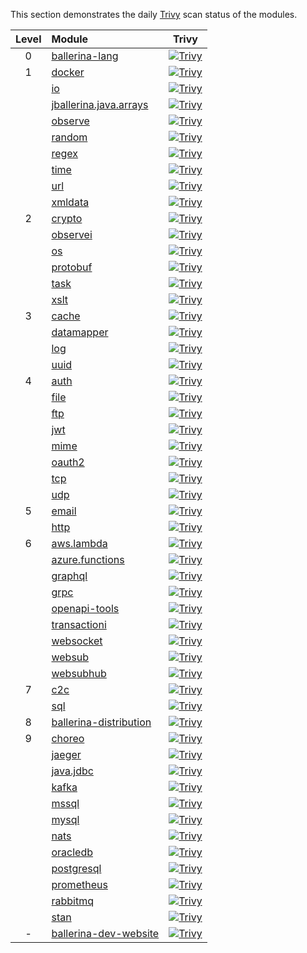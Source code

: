 This section demonstrates the daily [Trivy](https://aquasecurity.github.io/trivy) scan status of the modules.

| Level | Module                                                                                                  |                                                                                                                        Trivy                                                                                                                         |
|:---:|:--------------------------------------------------------------------------------------------------------|:----------------------------------------------------------------------------------------------------------------------------------------------------------------------------------------------------------------------------------------------------:|
| 0 | [ballerina-lang](https://github.com/ballerina-platform/ballerina-lang)                                  |                          [![Trivy](https://github.com/ballerina-platform/ballerina-lang/actions/workflows/trivy-scan.yml/badge.svg)](https://github.com/ballerina-platform/ballerina-lang/actions/workflows/trivy-scan.yml)                          |
| 1 | [docker](https://github.com/ballerina-platform/module-ballerina-docker)                                 |                 [![Trivy](https://github.com/ballerina-platform/module-ballerina-docker/actions/workflows/trivy-scan.yml/badge.svg)](https://github.com/ballerina-platform/module-ballerina-docker/actions/workflows/trivy-scan.yml)                 |
|   | [io](https://github.com/ballerina-platform/module-ballerina-io)                                         |                     [![Trivy](https://github.com/ballerina-platform/module-ballerina-io/actions/workflows/trivy-scan.yml/badge.svg)](https://github.com/ballerina-platform/module-ballerina-io/actions/workflows/trivy-scan.yml)                     |
|   | [jballerina.java.arrays](https://github.com/ballerina-platform/module-ballerina-jballerina.java.arrays) | [![Trivy](https://github.com/ballerina-platform/module-ballerina-jballerina.java.arrays/actions/workflows/trivy-scan.yml/badge.svg)](https://github.com/ballerina-platform/module-ballerina-jballerina.java.arrays/actions/workflows/trivy-scan.yml) | 
|   | [observe](https://github.com/ballerina-platform/module-ballerina-observe)                               |                [![Trivy](https://github.com/ballerina-platform/module-ballerina-observe/actions/workflows/trivy-scan.yml/badge.svg)](https://github.com/ballerina-platform/module-ballerina-observe/actions/workflows/trivy-scan.yml)                |
|   | [random](https://github.com/ballerina-platform/module-ballerina-random)                                 |                 [![Trivy](https://github.com/ballerina-platform/module-ballerina-random/actions/workflows/trivy-scan.yml/badge.svg)](https://github.com/ballerina-platform/module-ballerina-random/actions/workflows/trivy-scan.yml)                 |
|   | [regex](https://github.com/ballerina-platform/module-ballerina-regex)                                   |                  [![Trivy](https://github.com/ballerina-platform/module-ballerina-regex/actions/workflows/trivy-scan.yml/badge.svg)](https://github.com/ballerina-platform/module-ballerina-regex/actions/workflows/trivy-scan.yml)                  |
|   | [time](https://github.com/ballerina-platform/module-ballerina-time)                                     |                   [![Trivy](https://github.com/ballerina-platform/module-ballerina-time/actions/workflows/trivy-scan.yml/badge.svg)](https://github.com/ballerina-platform/module-ballerina-time/actions/workflows/trivy-scan.yml)                   |
|   | [url](https://github.com/ballerina-platform/module-ballerina-url)                                       |                    [![Trivy](https://github.com/ballerina-platform/module-ballerina-url/actions/workflows/trivy-scan.yml/badge.svg)](https://github.com/ballerina-platform/module-ballerina-url/actions/workflows/trivy-scan.yml)                    |
|   | [xmldata](https://github.com/ballerina-platform/module-ballerina-xmldata)                               |                [![Trivy](https://github.com/ballerina-platform/module-ballerina-xmldata/actions/workflows/trivy-scan.yml/badge.svg)](https://github.com/ballerina-platform/module-ballerina-xmldata/actions/workflows/trivy-scan.yml)                |
| 2 | [crypto](https://github.com/ballerina-platform/module-ballerina-crypto)                                 |                 [![Trivy](https://github.com/ballerina-platform/module-ballerina-crypto/actions/workflows/trivy-scan.yml/badge.svg)](https://github.com/ballerina-platform/module-ballerina-crypto/actions/workflows/trivy-scan.yml)                 |
|   | [observei](https://github.com/ballerina-platform/module-ballerinai-observe)                             |               [![Trivy](https://github.com/ballerina-platform/module-ballerinai-observe/actions/workflows/trivy-scan.yml/badge.svg)](https://github.com/ballerina-platform/module-ballerinai-observe/actions/workflows/trivy-scan.yml)               |
|   | [os](https://github.com/ballerina-platform/module-ballerina-os)                                         |                     [![Trivy](https://github.com/ballerina-platform/module-ballerina-os/actions/workflows/trivy-scan.yml/badge.svg)](https://github.com/ballerina-platform/module-ballerina-os/actions/workflows/trivy-scan.yml)                     |
|   | [protobuf](https://github.com/ballerina-platform/module-ballerina-protobuf)                             |               [![Trivy](https://github.com/ballerina-platform/module-ballerina-protobuf/actions/workflows/trivy-scan.yml/badge.svg)](https://github.com/ballerina-platform/module-ballerina-protobuf/actions/workflows/trivy-scan.yml)               |
|   | [task](https://github.com/ballerina-platform/module-ballerina-task)                                     |                   [![Trivy](https://github.com/ballerina-platform/module-ballerina-task/actions/workflows/trivy-scan.yml/badge.svg)](https://github.com/ballerina-platform/module-ballerina-task/actions/workflows/trivy-scan.yml)                   |
|   | [xslt](https://github.com/ballerina-platform/module-ballerina-xslt)                                     |                   [![Trivy](https://github.com/ballerina-platform/module-ballerina-xslt/actions/workflows/trivy-scan.yml/badge.svg)](https://github.com/ballerina-platform/module-ballerina-xslt/actions/workflows/trivy-scan.yml)                   |
| 3 | [cache](https://github.com/ballerina-platform/module-ballerina-cache)                                   |                  [![Trivy](https://github.com/ballerina-platform/module-ballerina-cache/actions/workflows/trivy-scan.yml/badge.svg)](https://github.com/ballerina-platform/module-ballerina-cache/actions/workflows/trivy-scan.yml)                  |
|   | [datamapper](https://github.com/ballerina-platform/module-ballerinax-datamapper)                        |            [![Trivy](https://github.com/ballerina-platform/module-ballerinax-datamapper/actions/workflows/trivy-scan.yml/badge.svg)](https://github.com/ballerina-platform/module-ballerinax-datamapper/actions/workflows/trivy-scan.yml)            |
|   | [log](https://github.com/ballerina-platform/module-ballerina-log)                                       |                    [![Trivy](https://github.com/ballerina-platform/module-ballerina-log/actions/workflows/trivy-scan.yml/badge.svg)](https://github.com/ballerina-platform/module-ballerina-log/actions/workflows/trivy-scan.yml)                    |
|   | [uuid](https://github.com/ballerina-platform/module-ballerina-uuid)                                     |                   [![Trivy](https://github.com/ballerina-platform/module-ballerina-uuid/actions/workflows/trivy-scan.yml/badge.svg)](https://github.com/ballerina-platform/module-ballerina-uuid/actions/workflows/trivy-scan.yml)                   |
| 4 | [auth](https://github.com/ballerina-platform/module-ballerina-auth)                                     |                   [![Trivy](https://github.com/ballerina-platform/module-ballerina-auth/actions/workflows/trivy-scan.yml/badge.svg)](https://github.com/ballerina-platform/module-ballerina-auth/actions/workflows/trivy-scan.yml)                   |
|   | [file](https://github.com/ballerina-platform/module-ballerina-file)                                     |                   [![Trivy](https://github.com/ballerina-platform/module-ballerina-file/actions/workflows/trivy-scan.yml/badge.svg)](https://github.com/ballerina-platform/module-ballerina-file/actions/workflows/trivy-scan.yml)                   |
|   | [ftp](https://github.com/ballerina-platform/module-ballerina-ftp)                                       |                    [![Trivy](https://github.com/ballerina-platform/module-ballerina-ftp/actions/workflows/trivy-scan.yml/badge.svg)](https://github.com/ballerina-platform/module-ballerina-ftp/actions/workflows/trivy-scan.yml)                    |
|   | [jwt](https://github.com/ballerina-platform/module-ballerina-jwt)                                       |                    [![Trivy](https://github.com/ballerina-platform/module-ballerina-jwt/actions/workflows/trivy-scan.yml/badge.svg)](https://github.com/ballerina-platform/module-ballerina-jwt/actions/workflows/trivy-scan.yml)                    |
|   | [mime](https://github.com/ballerina-platform/module-ballerina-mime)                                     |                   [![Trivy](https://github.com/ballerina-platform/module-ballerina-mime/actions/workflows/trivy-scan.yml/badge.svg)](https://github.com/ballerina-platform/module-ballerina-mime/actions/workflows/trivy-scan.yml)                   |
|   | [oauth2](https://github.com/ballerina-platform/module-ballerina-oauth2)                                 |                 [![Trivy](https://github.com/ballerina-platform/module-ballerina-oauth2/actions/workflows/trivy-scan.yml/badge.svg)](https://github.com/ballerina-platform/module-ballerina-oauth2/actions/workflows/trivy-scan.yml)                 |
|   | [tcp](https://github.com/ballerina-platform/module-ballerina-tcp)                                       |                    [![Trivy](https://github.com/ballerina-platform/module-ballerina-tcp/actions/workflows/trivy-scan.yml/badge.svg)](https://github.com/ballerina-platform/module-ballerina-tcp/actions/workflows/trivy-scan.yml)                    |
|   | [udp](https://github.com/ballerina-platform/module-ballerina-udp)                                       |                    [![Trivy](https://github.com/ballerina-platform/module-ballerina-udp/actions/workflows/trivy-scan.yml/badge.svg)](https://github.com/ballerina-platform/module-ballerina-udp/actions/workflows/trivy-scan.yml)                    |
| 5 | [email](https://github.com/ballerina-platform/module-ballerina-email)                                   |                  [![Trivy](https://github.com/ballerina-platform/module-ballerina-email/actions/workflows/trivy-scan.yml/badge.svg)](https://github.com/ballerina-platform/module-ballerina-email/actions/workflows/trivy-scan.yml)                  |
|   | [http](https://github.com/ballerina-platform/module-ballerina-http)                                     |                   [![Trivy](https://github.com/ballerina-platform/module-ballerina-http/actions/workflows/trivy-scan.yml/badge.svg)](https://github.com/ballerina-platform/module-ballerina-http/actions/workflows/trivy-scan.yml)                   |
| 6 | [aws.lambda](https://github.com/ballerina-platform/module-ballerinax-aws.lambda)                        |            [![Trivy](https://github.com/ballerina-platform/module-ballerinax-aws.lambda/actions/workflows/trivy-scan.yml/badge.svg)](https://github.com/ballerina-platform/module-ballerinax-aws.lambda/actions/workflows/trivy-scan.yml)            |
|   | [azure.functions](https://github.com/ballerina-platform/module-ballerinax-azure.functions)              |       [![Trivy](https://github.com/ballerina-platform/module-ballerinax-azure.functions/actions/workflows/trivy-scan.yml/badge.svg)](https://github.com/ballerina-platform/module-ballerinax-azure.functions/actions/workflows/trivy-scan.yml)       |
|   | [graphql](https://github.com/ballerina-platform/module-ballerina-graphql)                               |                [![Trivy](https://github.com/ballerina-platform/module-ballerina-graphql/actions/workflows/trivy-scan.yml/badge.svg)](https://github.com/ballerina-platform/module-ballerina-graphql/actions/workflows/trivy-scan.yml)                |
|   | [grpc](https://github.com/ballerina-platform/module-ballerina-grpc)                                     |                   [![Trivy](https://github.com/ballerina-platform/module-ballerina-grpc/actions/workflows/trivy-scan.yml/badge.svg)](https://github.com/ballerina-platform/module-ballerina-grpc/actions/workflows/trivy-scan.yml)                   |
|   | [openapi-tools](https://github.com/ballerina-platform/openapi-tools)                                    |                           [![Trivy](https://github.com/ballerina-platform/openapi-tools/actions/workflows/trivy-scan.yml/badge.svg)](https://github.com/ballerina-platform/openapi-tools/actions/workflows/trivy-scan.yml)                           |
|   | [transactioni](https://github.com/ballerina-platform/module-ballerinai-transaction)                     |           [![Trivy](https://github.com/ballerina-platform/module-ballerinai-transaction/actions/workflows/trivy-scan.yml/badge.svg)](https://github.com/ballerina-platform/module-ballerinai-transaction/actions/workflows/trivy-scan.yml)           |
|   | [websocket](https://github.com/ballerina-platform/module-ballerina-websocket)                           |              [![Trivy](https://github.com/ballerina-platform/module-ballerina-websocket/actions/workflows/trivy-scan.yml/badge.svg)](https://github.com/ballerina-platform/module-ballerina-websocket/actions/workflows/trivy-scan.yml)              |
|   | [websub](https://github.com/ballerina-platform/module-ballerina-websub)                                 |                 [![Trivy](https://github.com/ballerina-platform/module-ballerina-websub/actions/workflows/trivy-scan.yml/badge.svg)](https://github.com/ballerina-platform/module-ballerina-websub/actions/workflows/trivy-scan.yml)                 |
|   | [websubhub](https://github.com/ballerina-platform/module-ballerina-websubhub)                           |              [![Trivy](https://github.com/ballerina-platform/module-ballerina-websubhub/actions/workflows/trivy-scan.yml/badge.svg)](https://github.com/ballerina-platform/module-ballerina-websubhub/actions/workflows/trivy-scan.yml)              |
| 7 | [c2c](https://github.com/ballerina-platform/module-ballerina-c2c)                                       |                    [![Trivy](https://github.com/ballerina-platform/module-ballerina-c2c/actions/workflows/trivy-scan.yml/badge.svg)](https://github.com/ballerina-platform/module-ballerina-c2c/actions/workflows/trivy-scan.yml)                    |
|   | [sql](https://github.com/ballerina-platform/module-ballerina-sql)                                       |                    [![Trivy](https://github.com/ballerina-platform/module-ballerina-sql/actions/workflows/trivy-scan.yml/badge.svg)](https://github.com/ballerina-platform/module-ballerina-sql/actions/workflows/trivy-scan.yml)                    |
| 8 | [ballerina-distribution](https://github.com/ballerina-platform/ballerina-distribution)                  |                  [![Trivy](https://github.com/ballerina-platform/ballerina-distribution/actions/workflows/trivy-scan.yml/badge.svg)](https://github.com/ballerina-platform/ballerina-distribution/actions/workflows/trivy-scan.yml)                  |
| 9 | [choreo](https://github.com/ballerina-platform/module-ballerinax-choreo)                                |                [![Trivy](https://github.com/ballerina-platform/module-ballerinax-choreo/actions/workflows/trivy-scan.yml/badge.svg)](https://github.com/ballerina-platform/module-ballerinax-choreo/actions/workflows/trivy-scan.yml)                |
|   | [jaeger](https://github.com/ballerina-platform/module-ballerinax-jaeger)                                |                [![Trivy](https://github.com/ballerina-platform/module-ballerinax-jaeger/actions/workflows/trivy-scan.yml/badge.svg)](https://github.com/ballerina-platform/module-ballerinax-jaeger/actions/workflows/trivy-scan.yml)                |
|   | [java.jdbc](https://github.com/ballerina-platform/module-ballerinax-java.jdbc)                          |             [![Trivy](https://github.com/ballerina-platform/module-ballerinax-java.jdbc/actions/workflows/trivy-scan.yml/badge.svg)](https://github.com/ballerina-platform/module-ballerinax-java.jdbc/actions/workflows/trivy-scan.yml)             |
|   | [kafka](https://github.com/ballerina-platform/module-ballerinax-kafka)                                  |                 [![Trivy](https://github.com/ballerina-platform/module-ballerinax-kafka/actions/workflows/trivy-scan.yml/badge.svg)](https://github.com/ballerina-platform/module-ballerinax-kafka/actions/workflows/trivy-scan.yml)                 |
|   | [mssql](https://github.com/ballerina-platform/module-ballerinax-mssql)                                  |                 [![Trivy](https://github.com/ballerina-platform/module-ballerinax-mssql/actions/workflows/trivy-scan.yml/badge.svg)](https://github.com/ballerina-platform/module-ballerinax-mssql/actions/workflows/trivy-scan.yml)                 |
|   | [mysql](https://github.com/ballerina-platform/module-ballerinax-mysql)                                  |                 [![Trivy](https://github.com/ballerina-platform/module-ballerinax-mysql/actions/workflows/trivy-scan.yml/badge.svg)](https://github.com/ballerina-platform/module-ballerinax-mysql/actions/workflows/trivy-scan.yml)                 |
|   | [nats](https://github.com/ballerina-platform/module-ballerinax-nats)                                    |                  [![Trivy](https://github.com/ballerina-platform/module-ballerinax-nats/actions/workflows/trivy-scan.yml/badge.svg)](https://github.com/ballerina-platform/module-ballerinax-nats/actions/workflows/trivy-scan.yml)                  |
|   | [oracledb](https://github.com/ballerina-platform/module-ballerinax-oracledb)                            |              [![Trivy](https://github.com/ballerina-platform/module-ballerinax-oracledb/actions/workflows/trivy-scan.yml/badge.svg)](https://github.com/ballerina-platform/module-ballerinax-oracledb/actions/workflows/trivy-scan.yml)              |
|   | [postgresql](https://github.com/ballerina-platform/module-ballerinax-postgresql)                        |            [![Trivy](https://github.com/ballerina-platform/module-ballerinax-postgresql/actions/workflows/trivy-scan.yml/badge.svg)](https://github.com/ballerina-platform/module-ballerinax-postgresql/actions/workflows/trivy-scan.yml)            |
|   | [prometheus](https://github.com/ballerina-platform/module-ballerinax-prometheus)                        |            [![Trivy](https://github.com/ballerina-platform/module-ballerinax-prometheus/actions/workflows/trivy-scan.yml/badge.svg)](https://github.com/ballerina-platform/module-ballerinax-prometheus/actions/workflows/trivy-scan.yml)            |
|   | [rabbitmq](https://github.com/ballerina-platform/module-ballerinax-rabbitmq)                            |              [![Trivy](https://github.com/ballerina-platform/module-ballerinax-rabbitmq/actions/workflows/trivy-scan.yml/badge.svg)](https://github.com/ballerina-platform/module-ballerinax-rabbitmq/actions/workflows/trivy-scan.yml)              |
|   | [stan](https://github.com/ballerina-platform/module-ballerinax-stan)                                    |                  [![Trivy](https://github.com/ballerina-platform/module-ballerinax-stan/actions/workflows/trivy-scan.yml/badge.svg)](https://github.com/ballerina-platform/module-ballerinax-stan/actions/workflows/trivy-scan.yml)                  |
| - | [ballerina-dev-website](https://github.com/ballerina-platform/ballerina-dev-website)                    |              [![Trivy](https://github.com/ballerina-platform/ballerina-dev-website/actions/workflows/trivy-scan.yml/badge.svg)](https://github.com/ballerina-platform/ballerina-dev-website/actions/workflows/trivy-scan.yml)                        |
